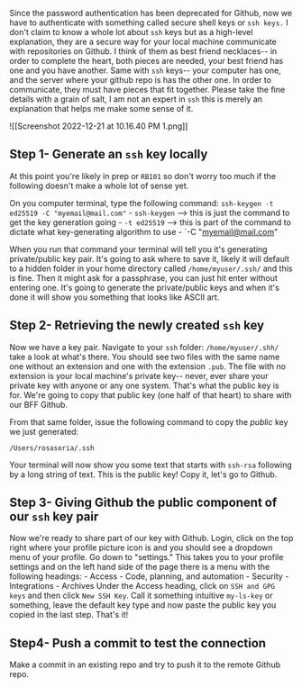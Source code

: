 Since the password authentication has been deprecated for Github, now we have to authenticate with something called secure shell keys or `ssh keys.` I don't claim to know a whole lot about `ssh` keys but as a high-level explanation, they are a secure way for your local machine communicate with repositories on Github. I think of them as best friend necklaces-- in order to complete the heart, both pieces are needed, your best friend has one and you have another. Same with `ssh` keys-- your computer has one, and the server where your github repo is has the other one. In order to communicate, they must have pieces that fit together. Please take the fine details with a grain of salt, I am not an expert in `ssh` this is merely an explanation that helps me make some sense of it.

![[Screenshot 2022-12-21 at 10.16.40 PM 1.png]]
## Step 1- Generate an `ssh` key locally
At this point you're likely in prep or `RB101` so don't worry too much if the following doesn't make a whole lot of sense yet.

On you computer terminal, type the following command:
`ssh-keygen -t ed25519 -C "myemail@mail.com"`
	- `ssh-keygen` --> this is just the command to get the key generation going
	- `-t ed25519` --> this is part of the command to dictate what key-generating algorithm to use
	- `-C "myemail@mail.com"

 When you run that command your terminal will tell you it's generating private/public key pair. It's going to ask where to save it, likely it will default to a hidden folder in your home directory called `/home/myuser/.ssh/` and this is fine. Then it might ask for a passphrase, you can just hit enter without entering one. It's going to generate the private/public keys and when it's done it will show you something that looks like ASCII art. 
 

## Step 2- Retrieving the newly created `ssh` key
Now we have a key pair. Navigate to your `ssh` folder:
`/home/myuser/.shh/` take a look at what's there. You should see two files with the same name one without an extension and one with the extension `.pub`. The file with no extension is your local machine's private key-- never, ever share your private key with anyone or any one system. That's what the public key is for. We're going to copy that public key (one half of that heart) to share with our BFF Github.

From that same folder, issue the following command to copy the *public* key we just generated: 

`/Users/rosasoria/.ssh`

Your terminal will now show you some text that starts with `ssh-rsa` following by a long string of text. This is the public key! Copy it, let's go to Github.

## Step 3- Giving Github the public component of our `ssh` key pair

Now we're ready to share part of our key with Github. Login, click on the top right where your profile picture icon is and you should see a dropdown menu of your profile. Go down to "settings." This takes you to your profile settings and on the left hand side of the page there is a menu with  the following headings:
	- Access
	- Code, planning, and automation
	- Security 
	- Integrations
	- Archives
Under the Access heading, click on `SSH and GPG keys` and then click `New SSH Key`.  Call it something intuitive `my-ls-key` or something, leave the default key type and now paste the public key you copied in the last step. That's it!

## Step4- Push a commit to test the connection
Make a commit in an existing repo and try to push it to the remote Github repo.
